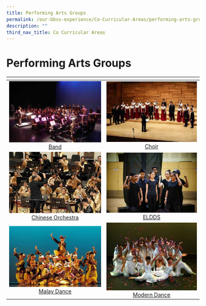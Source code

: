 ```yaml
---
title: Performing Arts Groups
permalink: /our-bbss-experience/Co-Curricular-Areas/performing-arts-groups/
description: ""
third_nav_title: Co Curricular Areas
---
```

# Performing Arts Groups

<table>
<thead>
  <tr>
    <th style="width: 305px"></th>
    <th style="width: 305px"></th>
  </tr>
</thead>
<tbody>
  <tr>
    <td style="text-align: center;"><a href=""> <img src="/images/Our%20BBSS%20Experience/Cca/Performing%20arts/IMG_3436.jpg"></a><a href="">Band</a></td>
    <td style="text-align: center;"><a href=""> <img src="/images/Our%20BBSS%20Experience/Cca/Performing%20arts/SYF2013_0410_SOTA_BukitBatokSecondarySchool_0023.jpg"></a><a href="">Choir</a></td>
  </tr>
  <tr>
    <td style="text-align: center;"><a href=""> <img src="/images/Our%20BBSS%20Experience/Cca/Performing%20arts/SYF2013_0423_SCH_BukitBatok_Sec_0019.jpg"></a><a href="">Chinese Orchestra</a></td>
    <td style="text-align: center;"><a href=""> <img src="/images/Our%20BBSS%20Experience/Cca/Performing%20arts/DSC06662.jpg"></a><a href="">ELDDS</a></td>
  </tr>
  <tr>
    <td style="text-align: center;"><a href=""> <img src="/images/Our%20BBSS%20Experience/Cca/Performing%20arts/SYF2013_0416_UCC_BukitBatok_Sec_0027.jpg"></a><a href="">Malay Dance</a></td>
    <td style="text-align: center;"><a href=""> <img src="/images/Our%20BBSS%20Experience/Cca/Performing%20arts/formal2.jpg"></a><a href="">Modern Dance</a></td>
  </tr>
</tbody>
</table>